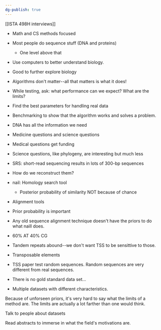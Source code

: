 ```yaml
---
dg-publish: true
---
```

[[ISTA 498H interviews]]
* Math and CS methods focused
* Most people do sequence stuff (DNA and proteins)
	* One level above that
* Use computers to better understand biology.
* Good to further explore biology
* Algorithms don't matter--all that matters is what it does!
* While testing, ask: what performance can we expect? What are the limits? 
* Find the best parameters for handling real data
* Benchmarking to show that the algorithm works and solves a problem.

* DNA has all the information we need
* Medicine questions and science questions
* Medical questions get funding
* Science questions, like phylogeny, are interesting but much less
* SRS: short-read sequencing results in lots of 300-bp sequences
* How do we reconstruct them?
* nail: Homology search tool
	* Posterior probability of similarity NOT because of chance
* Alignment tools
* Prior probability is important
* Any old sequence alignment technique doesn't have the priors to do what naill does.
* 60% AT 40% CG
* Tandem repeats abound--we don't want TSS to be sensittive to those.
* Transposable elements
* TSS paper test random sequences. Random sequences are very different from real sequences.
* There is no gold standard data set...
* Multiple datasets with different characteristics.

Because of unforseen priors, it's very hard to say what the limits of a method are. The limits are actually a lot farther than one would think. 

Talk to people about datasets

Read abstracts to immerse in what the field's motivations are.

